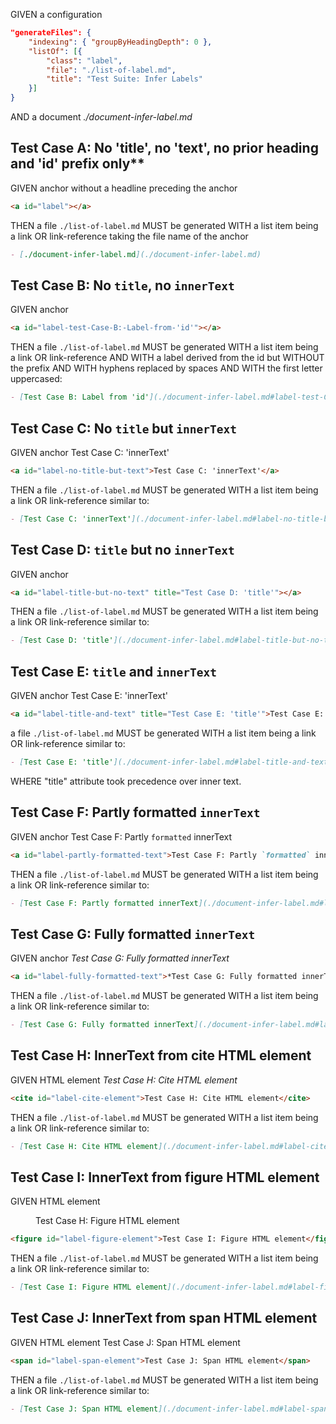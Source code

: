 GIVEN a configuration

~~~json
"generateFiles": {
    "indexing": { "groupByHeadingDepth": 0 },
    "listOf": [{
        "class": "label",
        "file": "./list-of-label.md",
        "title": "Test Suite: Infer Labels"
    }]
}
~~~
AND a document *./document-infer-label.md*

<!-- This anchor belongs to test case A but must be placed before headline -->
<a id="label"></a>

## Test Case A: No 'title', no 'text', no prior heading and 'id' prefix only**

GIVEN anchor without a headline preceding the anchor

~~~md
<a id="label"></a>
~~~

THEN a file `./list-of-label.md` MUST be generated
WITH a list item being a link OR link-reference taking the file name of the anchor

~~~md
- [./document-infer-label.md](./document-infer-label.md)
~~~

## Test Case B: No `title`, no `innerText`

GIVEN anchor <a id="label-test-Case-B:-Label-from-'id'"></a>

~~~md
<a id="label-test-Case-B:-Label-from-'id'"></a>
~~~

THEN a file `./list-of-label.md` MUST be generated
WITH a list item being a link OR link-reference
AND WITH a label derived from the id but WITHOUT the prefix
AND WITH hyphens replaced by spaces
AND WITH the first letter uppercased:

~~~md
- [Test Case B: Label from 'id'](./document-infer-label.md#label-test-Case-B:-Label-from-%27id%27)
~~~

## Test Case C: No `title` but `innerText`

GIVEN anchor <a id="label-no-title-but-text">Test Case C: 'innerText'</a>

~~~md
<a id="label-no-title-but-text">Test Case C: 'innerText'</a>
~~~

THEN a file `./list-of-label.md` MUST be generated
WITH a list item being a link OR link-reference similar to:

~~~md
- [Test Case C: 'innerText'](./document-infer-label.md#label-no-title-but-text)
~~~

## Test Case D: `title` but no `innerText`

GIVEN anchor <a id="label-title-but-no-text" title="Test Case D: 'title'"></a>

~~~md
<a id="label-title-but-no-text" title="Test Case D: 'title'"></a>
~~~

THEN a file `./list-of-label.md` MUST be generated
WITH a list item being a link OR link-reference similar to:

~~~md
- [Test Case D: 'title'](./document-infer-label.md#label-title-but-no-text)
~~~

## Test Case E: `title` and `innerText`

GIVEN anchor <a id="label-title-and-text" title="Test Case E: 'title'">Test Case E: 'innerText'</a>

~~~md
<a id="label-title-and-text" title="Test Case E: 'title'">Test Case E: 'innerText'</a>
~~~

a file `./list-of-label.md` MUST be generated
WITH a list item being a link OR link-reference similar to:

~~~md
- [Test Case E: 'title'](./document-infer-label.md#label-title-and-text)
~~~

WHERE "title" attribute took precedence over inner text.

## Test Case F: Partly formatted `innerText`

GIVEN anchor <a id="label-partly-formatted-text">Test Case F: Partly `formatted` innerText</a>

~~~md
<a id="label-partly-formatted-text">Test Case F: Partly `formatted` innerText</a>
~~~

THEN a file `./list-of-label.md` MUST be generated
WITH a list item being a link OR link-reference similar to:

~~~md
- [Test Case F: Partly formatted innerText](./document-infer-label.md#label-partly-formatted-text)
~~~

## Test Case G: Fully formatted `innerText`

GIVEN anchor <a id="label-fully-formatted-text">*Test Case G: Fully formatted innerText*</a>

~~~md
<a id="label-fully-formatted-text">*Test Case G: Fully formatted innerText*</a>
~~~

THEN a file `./list-of-label.md` MUST be generated
WITH a list item being a link OR link-reference similar to:

~~~md
- [Test Case G: Fully formatted innerText](./document-infer-label.md#label-fully-formatted-text)
~~~


## Test Case H: InnerText from cite HTML element

GIVEN HTML element <cite id="label-cite-element">Test Case H: Cite HTML element</cite>

~~~md
<cite id="label-cite-element">Test Case H: Cite HTML element</cite>
~~~

THEN a file `./list-of-label.md` MUST be generated
WITH a list item being a link OR link-reference similar to:

~~~md
- [Test Case H: Cite HTML element](./document-infer-label.md#label-cite-element)
~~~

## Test Case I: InnerText from figure HTML element

GIVEN HTML element <figure id="label-figure-element">Test Case H: Figure HTML element</figure>

~~~md
<figure id="label-figure-element">Test Case I: Figure HTML element</figure>
~~~

THEN a file `./list-of-label.md` MUST be generated
WITH a list item being a link OR link-reference similar to:

~~~md
- [Test Case I: Figure HTML element](./document-infer-label.md#label-figure-element)
~~~

## Test Case J: InnerText from span HTML element

GIVEN HTML element <span id="label-span-element">Test Case J: Span HTML element</figure>

~~~md
<span id="label-span-element">Test Case J: Span HTML element</span>
~~~

THEN a file `./list-of-label.md` MUST be generated
WITH a list item being a link OR link-reference similar to:

~~~md
- [Test Case J: Span HTML element](./document-infer-label.md#label-span-element)
~~~
